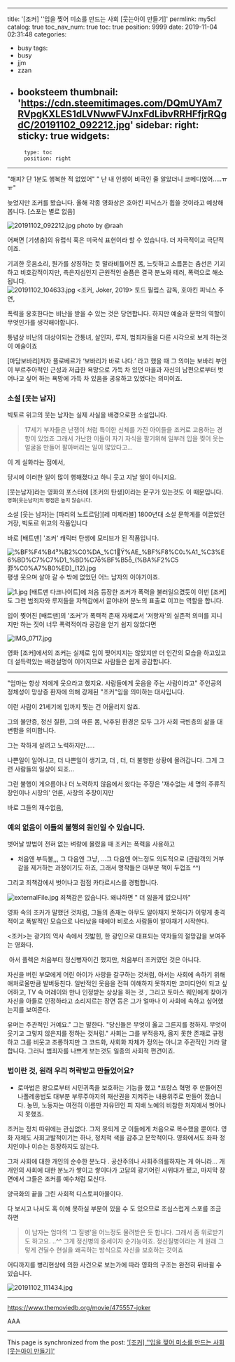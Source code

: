 
---
title: '[조커]  ''입을 찢어 미소를 만드는 사회 [웃는아이 만들기]'
permlink: my5cl
catalog: true
toc_nav_num: true
toc: true
position: 9999
date: 2019-11-04 02:31:48
categories:
- busy
tags:
- busy
- jjm
- zzan
- booksteem
thumbnail: 'https://cdn.steemitimages.com/DQmUYAm7RVpgKXLES1dLVNwwFVJnxFdLibvRRHFfjrRQgdC/20191102_092212.jpg'
sidebar:
    right:
        sticky: true
widgets:
    -
        type: toc
        position: right
---


"해피? 단 1분도 행복한 적 없었어"
" 난 내 인생이 비극인 줄 알았더니 코메디였어.....ㅠㅠ" 


늦었지만 조커를 봤습니다. 
올해 각종 영화상은 호아킨 피닉스가 휩쓸 것이라고 예상해 봅니다.  [스포는 별로 없음]


![20191102_092212.jpg](https://cdn.steemitimages.com/DQmUYAm7RVpgKXLES1dLVNwwFVJnxFdLibvRRHFfjrRQgdC/20191102_092212.jpg)
photo by @raah

어쩌면 [기생충]의 유럽식 혹은 미국식  표현이라 할 수 있습니다.  더 자극적이고 극단적이죠. 

기괴한 웃음소리, 뭔가를 상징하는 듯 말라비틀어진 몸, 느릿하고 소름돋는 춤선은 기괴하고 비호감적이지만,  측은지심인지 근원적인 슬픔은
 결국 분노와 테러, 폭력으로 해소됩니다.  
![20191102_104633.jpg](https://cdn.steemitimages.com/DQmRJ6dLWM8WfK3EQJv6sFoK4fBTvPcDhd9QitGKrmeua2M/20191102_104633.jpg)
 <조커, Joker, 2019> 토드 필립스 감독, 호아킨 피닉스 주연, 

폭력을 옹호한다는 비난을 받을 수 있는 것은 당연합니다. 
하지만 예술과 문학의 역할이 무엇인가를 생각해야합니다. 

통념상 비난의 대상이되는 간통녀, 살인자, 루저, 범죄자들을 다른 시각으로 보게 하는것이 예술이죠

[마담보바리]저자  플로베르가 ‘보바리가 바로 나다.’ 라고 했을 때 그 의미는 보바리 부인이 부르주아적인 근성과 저급한 욕망으로 가득 차 있던 마을과 자신의 남편으로부터 벗어나고 싶어 하는 욕망에 가득 차 있음을 공유하고 있었다는 의미이죠. 


### 소설 [웃는 남자]

 빅토르 위고의 웃는 남자는 실제 사실을 배경으로한 소설입니다. 


> 17세기 부자들은 난쟁이 처럼 특이한 신체를 가진 아이들을 조커로 고용하는 경향이 있었죠
그래서 가난한 이들이 자기 자식을 팔기위해 일부러 입을 찢어 
웃는 얼굴을 만들어  팔아버리는 일이 많았다고...

이 게 
실화라는 점에서,

당시에 이러한 일이 많이 행해졌다고 하니 웃고 지날 일이 아니지요. 

 
[웃는남자]라는 영화의  포스터에 [조커의 탄생]이라는 문구가 있는것도 이 때문입니다. 
<sup>영화[웃는남자]의 평점은 높지 않습니다. </sup>
 
소설 [웃는 남자]는 
  [파리의 노트르담][레 미제라블] 1800년대 소설 문학계를 이끌었던 거장, 빅토르 위고의 작품입니다 

바로 [배트맨] '조커' 캐릭터 탄생에 모티브가 된 작품입니다. 

![%BF%F4%B4³%B2%C0%DA_%C1ٰŸ%AE_%BF%F8%C0ۿ%A1_%C3%E6%BD%C7%C7%D1_%BD%C7ȭ%BF%B5ȭ_(%BA%F2%C5丣%C0%A7%B0%ED)_(12).jpg](https://cdn.steemitimages.com/DQmVtRh9fccgVE9Bdua9r65mh9hyC9oARKznH6VTjBFQECj/%BF%F4%B4%C2%B3%B2%C0%DA_%C1%D9%B0%C5%B8%AE_%BF%F8%C0%DB%BF%A1_%C3%E6%BD%C7%C7%D1_%BD%C7%C8%AD%BF%B5%C8%AD_(%BA%F2%C5%E4%B8%A3%C0%A7%B0%ED)_(12).jpg)
평생 웃으며 살아 갈 수 밖에 없었던 어느 남자의 이야기이죠.

![1.jpg](https://cdn.steemitimages.com/DQmZNJBzZ1FpdtYJx1sib6DWszHnGotDDprj7G8gGS4mgK5/1.jpg)
[배트맨 다크나이트]에 처음 등장한 조커가 폭력을 불러일으켰듯이  이번 [조커]도  그런 범죄자와 루저들을  자책감에서 끌어내어 분노의 표출로 이끄는 역할을 합니다.
 
입이 찢어진 [배트맨]의 '조커'가 폭력적 존재 자체로서 '저항자'의 실존적 의미를 지니지만
하는 짓이 너무 폭력적이라 공감을 얻기 쉽지 않았다면 


![IMG_0717.jpg](https://cdn.steemitimages.com/DQmYpZzjVDtXJfe7ZwKpoPeXvZiGRSsmnBpzWL5fjbFEyrH/IMG_0717.jpg)

  
영화 [조커]에서의 조커는 실제로 입이 찢어지지는 않았지만
더 인간의 모습을 하고있고 더 설득력있는 배경설명이 이어지므로 사람들은 쉽게 공감합니다.

---

"엄마는 항상 저에게 웃으라고 했지요. 사람들에게 웃음을 주는 사람이라고"
주인공의 정체성이 망상증 환자에 의해 강제된 "조커"임을 의미하는 대사입니다. 

이런 사람이 21세기에 입까지 찢는 건 어울리지 않죠.

그의 불안증, 정신 질환, 그의 마른 몸, 낙후된 환경은 모두 그가 사회 극빈층의 삶을 대변함을 의미합니다. 

그는 착하게 살려고 노력하지만.....

나쁜일이 일어나고, 더 나쁜일이 생기고, 더 , 더, 더 불행한 상황에 몰려갑니다. 
그게 그런 사람들의 일상이 되죠...

그런 불행이 게으름이나 더 노력하지 않음에서 왔다는 주장은 
 '재수없는 세 명의  주류직장인이나 시장의'  언론, 사장의  주장이지만

바로 그들의 재수없음, 
### 예의 없음이 이들의 불행의 원인일 수 있습니다. 

벗어날 방법이 전혀 없는 벼랑에 몰렸을 때  조커는 폭력을 사용하고
* 처음엔 부득불,,, 그 다음엔 그냥,  ...그 다음엔 어느정도 의도적으로
(관람객의 거부감을 제거하는 과정이기도 하죠, 그래서 명작들은 대부분 책이 두껍죠 ^^)

그리고 죄책감에서 벗어나고 점점
카타르시스를 경험합니다. 

![externalFile.jpg](https://cdn.steemitimages.com/DQmbuLqirkuKZEx5Zk6bbeQyKyZqc5kJW3N7XFjYhhmbm3c/externalFile.jpg)
죄책감은 없습니다. 
왜냐하면
" 더 잃을게 없으니까"

영화 속의 조커가 말했던 것처럼, 그들의 존재는 아무도 알아채지 못하다가 이렇게 충격적이고 폭발적인 모습으로 나타났을 때에야 비로소 사람들이 알아채기 시작한다.

 <조커>는 광기의 역사 속에서 짓밟힌, 한 광인으로 대표되는 약자들의 절망감을 보여주는 영화다.

​
아서 플렉은 처음부터 정신병자이긴 했지만, 처음부터 조커였던 것은 아니다. 

자신을 버린 부모에게 어린 아이가 사랑을 갈구하는 것처럼, 아서는 사회에 속하기 위해 애처로울만큼 발버둥친다. 일반적인 웃음을 전혀 이해하지 못하지만 코미디언이 되고 싶어하고, 
 TV 속 머레이와 만나 인정받는 상상을 하는 것
, 그리고 토마스 웨인에게 찾아가 자신을 아들로 인정하라고 소리지르는 장면 등은 그가 얼마나 이 사회에 속하고 싶어했는지를 보여준다.

유머는 주관적인 거예요." 그는 말한다. "당신들은 무엇이 옳고 그른지를 정하지. 무엇이 웃기고 그렇지 않은지를 정하는 것처럼." 사회는 그를 부적응자, 옳지 못한 존재로 규정하고 그를 비웃고 조롱하지만 그 코드화, 사회화 자체가 정의는 아니고 주관적인 거라 말합니다.   그러니 범죄자를 나쁘게 보는것도 일종의 사회적 편견이죠.  

### 법이란 것, 원래 우리 허락받고 만들었어요?
* 로마법은 왕으로부터 시민귀족을 보호하는 기능을 했고
*프랑스 혁명 후 만들어진 나폴레옹법도  대부분 부루주아지의 재산권을 지켜주는 내용위주로 만들어 졌습니다. 
농민, 노동자는 여전히 이름만 자유민인 피 지배 노예의  비참한 처지에서 벗어나지 못했죠. 

조커는 정치 따위에는 관심없다. 그저 못되게 군 이들에게 처음으로 복수했을  뿐이다. 영화 자체도 사회고발적이기는 하나, 정치적 색을 감추고 문학적이다.   영화에서도 좌파 정치인이나 이슈는  등장하지도 않는다. 

그저 사회에 대한 개인의 순수한 분노다 . 공산주의나 사회주의를하자는 게 아니라...
 개개인의 사회에 대한 분노가 쌓이고 쌓이다가 고담의 광기어린 시위대가 됐고, 
마지막 장면에서 그들은 조커를 예수처럼 모신다. 

 양극화의 끝을 그린 사회적 디스토피아물이다.



다 보시고 나서도 혹 이해 못하실 부분이 있을 수 도 있으므로 조심스럽게  스포를 조금 하면 

>  이 남자는 엄마의  '그 질병'을 
어느정도 물려받은 듯 합니다.   그래서 좀 위로받기도 하고요. ..^^  그게 정신병의 증세이자 순기능이죠. 
정신질병이라는 게 원래 그렇게 견딜수 현실을 왜곡하는 방식으로 자신을 보호하는 것이죠

어디까지를 병리현상에 의한 사건으로 보는가에 따라 영화의 구조는 완전히 뒤바뀔 수 있습니다.

 ![20191102_111434.jpg](https://cdn.steemitimages.com/DQmZzvxyJnkpAvohyyinqPYjX468t2uBj8xDCiXGZzQwWDF/20191102_111434.jpg)

---
https://www.themoviedb.org/movie/475557-joker

AAA

- - -

This page is synchronized from the post: ['[조커]  ''입을 찢어 미소를 만드는 사회 [웃는아이 만들기]'](https://steemit.com/@raah/my5cl)
